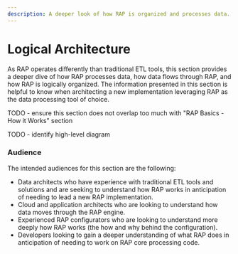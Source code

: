 ```yaml
---
description: A deeper look of how RAP is organized and processes data.
---
```


# Logical Architecture

As RAP operates differently than traditional ETL tools, this section provides a deeper dive of how RAP processes data, how data flows through RAP, and how RAP is logically organized.  The information presented in this section is helpful to know when architecting a new implementation leveraging RAP as the data processing tool of choice.

TODO - ensure this section does not overlap too much with "RAP Basics - How it Works" section

TODO - identify high-level diagram

### Audience

The intended audiences for this section are the following:

* Data architects who have experience with traditional ETL tools and solutions and are seeking to understand how RAP works in anticipation of needing to lead a new RAP implementation.
* Cloud and application architects who are looking to understand how data moves through the RAP engine.
* Experienced RAP configurators who are looking to understand more deeply how RAP works \(the how and why behind the configuration\).
* Developers looking to gain a deeper understanding of what RAP does in anticipation of needing to work on RAP core processing code.


